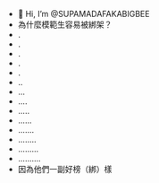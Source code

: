 - 👋 Hi, I’m @SUPAMADAFAKABIGBEE
- 為什麼模範生容易被綁架？
- .
- .
- .
- .
- .
- ..
- ...
- ....
- .....
- ......
- .......
- ........
- .........
- ..........
- 因為他們一副好榜（綁）樣

<!---
SUPAMADAFAKABIGBEE/SUPAMADAFAKABIGBEE is a ✨ special ✨ repository because its `README.md` (this file) appears on your GitHub profile.
You can click the Preview link to take a look at your changes.
--->
